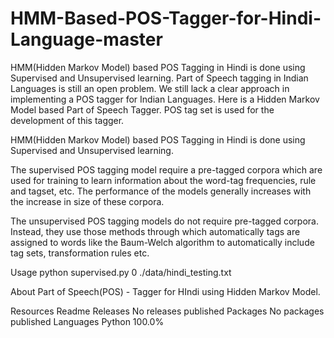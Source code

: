 # HMM-Based-POS-Tagger-for-Hindi-Language-master
HMM(Hidden Markov Model) based POS Tagging in Hindi is done using Supervised and Unsupervised learning.
Part of Speech tagging in Indian Languages is still an open problem. We still lack a clear approach in implementing a POS tagger for Indian Languages. Here is a Hidden Markov Model based Part of Speech Tagger. POS tag set is used for the development of this tagger.

HMM(Hidden Markov Model) based POS Tagging in Hindi is done using Supervised and Unsupervised learning.

The supervised POS tagging model require a pre-tagged corpora which are used for training to learn information about the word-tag frequencies, rule and tagset, etc. The performance of the models generally increases with the increase in size of these corpora.

The unsupervised POS tagging models do not require pre-tagged corpora. Instead, they use those methods through which automatically tags are assigned to words like the Baum-Welch algorithm to automatically include tag sets, transformation rules etc.

Usage
python supervised.py 0 ./data/hindi_testing.txt

About
Part of Speech(POS) - Tagger for HIndi using Hidden Markov Model.

Resources
 Readme
Releases
No releases published
Packages
No packages published
Languages
Python
100.0%
